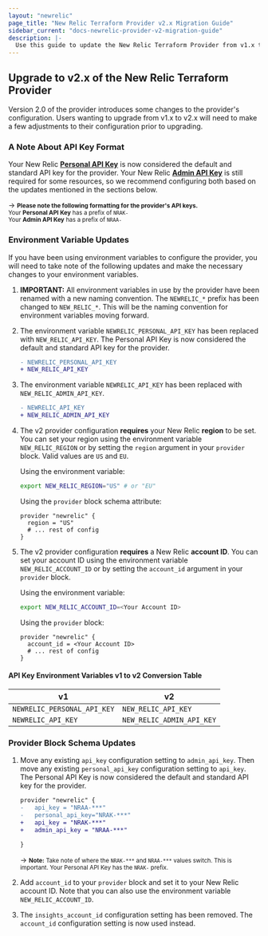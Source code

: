 ```yaml
---
layout: "newrelic"
page_title: "New Relic Terraform Provider v2.x Migration Guide"
sidebar_current: "docs-newrelic-provider-v2-migration-guide"
description: |-
  Use this guide to update the New Relic Terraform Provider from v1.x to v2.x
---
```


## Upgrade to v2.x of the New Relic Terraform Provider

Version 2.0 of the provider introduces some changes to the provider's configuration. Users wanting to upgrade from v1.x to v2.x will need to make a few adjustments to their configuration prior to upgrading.

### A Note About API Key Format

Your New Relic [**Personal API Key**](nr-personal-api-key-url) is now considered the default and standard API key for the provider. Your New Relic [**Admin API Key**](nr-admin-api-key-url) is still required for some resources, so we recommend configuring both based on the updates mentioned in the sections below.

-> <small>**Please note the following formatting for the provider's API keys.** <br>Your **Personal API Key** has a prefix of `NRAK-` <br>Your **Admin API Key** has a prefix of `NRAA-`</small>

### Environment Variable Updates

If you have been using environment variables to configure the provider, you will need to take note of the following updates and make the necessary changes to your environment variables.

1. **IMPORTANT:** All environment variables in use by the provider have been renamed with a new naming convention. The `NEWRELIC_*` prefix has been changed to `NEW_RELIC_*`. This will be the naming convention for environment variables moving forward.

2. The environment variable `NEWRELIC_PERSONAL_API_KEY` has been replaced with `NEW_RELIC_API_KEY`. The Personal API Key is now considered the default and standard API key for the provider.

    ```diff
    - NEWRELIC_PERSONAL_API_KEY
    + NEW_RELIC_API_KEY
    ```

3. The environment variable `NEWRELIC_API_KEY` has been replaced with `NEW_RELIC_ADMIN_API_KEY`.

    ```diff
    - NEWRELIC_API_KEY
    + NEW_RELIC_ADMIN_API_KEY
    ```

4. The v2 provider configuration **requires** your New Relic **region** to be set. You can set your region using the environment variable `NEW_RELIC_REGION` or by setting the `region` argument in your `provider` block. Valid values are `US` and `EU`.

    Using the environment variable:

    ```bash
    export NEW_RELIC_REGION="US" # or "EU"
    ```

    Using the `provider` block schema attribute:

    ```hcl
    provider "newrelic" {
      region = "US"
      # ... rest of config
    }
    ```

5. The v2 provider configuration **requires** a New Relic **account ID**. You can set your account ID using the environment variable `NEW_RELIC_ACCOUNT_ID` or by setting the `account_id` argument in your `provider` block.

    Using the environment variable:

    ```bash
    export NEW_RELIC_ACCOUNT_ID=<Your Account ID>
    ```

    Using the `provider` block:

    ```hcl
    provider "newrelic" {
      account_id = <Your Account ID>
      # ... rest of config
    }
    ```

#### API Key Environment Variables v1 to v2 Conversion Table

| v1                          | v2                        |
| --------------------------- | ------------------------- |
| `NEWRELIC_PERSONAL_API_KEY` | `NEW_RELIC_API_KEY`       |
| `NEWRELIC_API_KEY`          | `NEW_RELIC_ADMIN_API_KEY` |


### Provider Block Schema Updates

1. Move any existing `api_key` configuration setting to `admin_api_key`. Then move any existing `personal_api_key` configuration setting to `api_key`. The Personal API Key is now considered the default and standard API key for the provider.

    ```diff
    provider "newrelic" {
    -   api_key = "NRAA-***"
    -   personal_api_key="NRAK-***"
    +   api_key = "NRAK-***"
    +   admin_api_key = "NRAA-***"

    }
    ```

    -> <small>**Note:** Take note of where the `NRAK-***` and `NRAA-***` values switch. This is important. Your Personal API Key has the `NRAK-` prefix.</small>

2. Add `account_id` to your `provider` block and set it to your New Relic account ID. Note that you can also use the environment variable `NEW_RELIC_ACCOUNT_ID`.

3. The `insights_account_id` configuration setting has been removed. The `account_id` configuration setting is now used instead.

[nr-personal-api-key-url]: https://docs.newrelic.com/docs/apis/get-started/intro-apis/types-new-relic-api-keys#personal-api-key
[nr-admin-api-key-url]: https://docs.newrelic.com/docs/apis/get-started/intro-apis/types-new-relic-api-keys#admin
